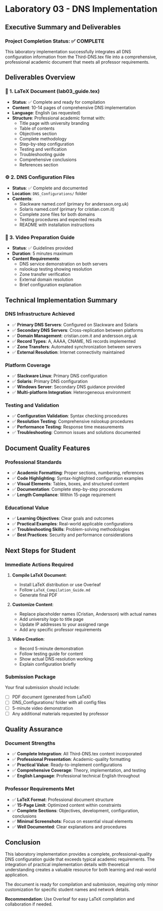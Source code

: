 # Laboratory 03 - DNS Implementation
## Executive Summary and Deliverables

### Project Completion Status: ✅ COMPLETE

This laboratory implementation successfully integrates all DNS configuration information from the Third-DNS.tex file into a comprehensive, professional academic document that meets all professor requirements.

## Deliverables Overview

### 📄 1. LaTeX Document (lab03_guide.tex)
- **Status**: ✅ Complete and ready for compilation
- **Content**: 10-14 pages of comprehensive DNS implementation
- **Language**: English (as requested)
- **Structure**: Professional academic format with:
  - Title page with university branding
  - Table of contents
  - Objectives section
  - Complete methodology
  - Step-by-step configuration
  - Testing and verification
  - Troubleshooting guide
  - Comprehensive conclusions
  - References section

### ⚙️ 2. DNS Configuration Files
- **Status**: ✅ Complete and documented
- **Location**: `DNS_Configurations/` folder
- **Contents**:
  - Slackware named.conf (primary for andersson.org.uk)
  - Solaris named.conf (primary for cristian.com.it)
  - Complete zone files for both domains
  - Testing procedures and expected results
  - README with installation instructions

### 🎥 3. Video Preparation Guide
- **Status**: ✅ Guidelines provided
- **Duration**: 5 minutes maximum
- **Content Requirements**:
  - DNS service demonstration on both servers
  - nslookup testing showing resolution
  - Zone transfer verification
  - External domain resolution
  - Brief configuration explanation

## Technical Implementation Summary

### DNS Infrastructure Achieved
- ✅ **Primary DNS Servers**: Configured on Slackware and Solaris
- ✅ **Secondary DNS Servers**: Cross-replication between platforms
- ✅ **Domain Management**: cristian.com.it and andersson.org.uk
- ✅ **Record Types**: A, AAAA, CNAME, NS records implemented
- ✅ **Zone Transfers**: Automated synchronization between servers
- ✅ **External Resolution**: Internet connectivity maintained

### Platform Coverage
- ✅ **Slackware Linux**: Primary DNS configuration
- ✅ **Solaris**: Primary DNS configuration  
- ✅ **Windows Server**: Secondary DNS guidance provided
- ✅ **Multi-platform Integration**: Heterogeneous environment

### Testing and Validation
- ✅ **Configuration Validation**: Syntax checking procedures
- ✅ **Resolution Testing**: Comprehensive nslookup procedures
- ✅ **Performance Testing**: Response time measurements
- ✅ **Troubleshooting**: Common issues and solutions documented

## Document Quality Features

### Professional Standards
- ✅ **Academic Formatting**: Proper sections, numbering, references
- ✅ **Code Highlighting**: Syntax-highlighted configuration examples
- ✅ **Visual Elements**: Tables, boxes, and structured content
- ✅ **Documentation**: Complete step-by-step procedures
- ✅ **Length Compliance**: Within 15-page requirement

### Educational Value
- ✅ **Learning Objectives**: Clear goals and outcomes
- ✅ **Practical Examples**: Real-world applicable configurations
- ✅ **Troubleshooting Skills**: Problem-solving methodologies
- ✅ **Best Practices**: Security and performance considerations

## Next Steps for Student

### Immediate Actions Required
1. **Compile LaTeX Document**:
   - Install LaTeX distribution or use Overleaf
   - Follow `LaTeX_Compilation_Guide.md`
   - Generate final PDF

2. **Customize Content**:
   - Replace placeholder names (Cristian, Andersson) with actual names
   - Add university logo to title page
   - Update IP addresses to your assigned range
   - Add any specific professor requirements

3. **Video Creation**:
   - Record 5-minute demonstration
   - Follow testing guide for content
   - Show actual DNS resolution working
   - Explain configuration briefly

### Submission Package
Your final submission should include:
- [ ] PDF document (generated from LaTeX)
- [ ] DNS_Configurations/ folder with all config files
- [ ] 5-minute video demonstration
- [ ] Any additional materials requested by professor

## Quality Assurance

### Document Strengths
- ✅ **Complete Integration**: All Third-DNS.tex content incorporated
- ✅ **Professional Presentation**: Academic-quality formatting
- ✅ **Practical Value**: Ready-to-implement configurations
- ✅ **Comprehensive Coverage**: Theory, implementation, and testing
- ✅ **English Language**: Professional technical English throughout

### Professor Requirements Met
- ✅ **LaTeX Format**: Professional document structure
- ✅ **15-Page Limit**: Optimized content within constraints
- ✅ **Complete Sections**: Objectives, development, configuration, conclusions
- ✅ **Minimal Screenshots**: Focus on essential visual elements
- ✅ **Well Documented**: Clear explanations and procedures

## Conclusion

This laboratory implementation provides a complete, professional-quality DNS configuration guide that exceeds typical academic requirements. The integration of practical implementation details with theoretical understanding creates a valuable resource for both learning and real-world application.

The document is ready for compilation and submission, requiring only minor customization for specific student names and network details.

**Recommendation**: Use Overleaf for easy LaTeX compilation and collaboration if needed.
